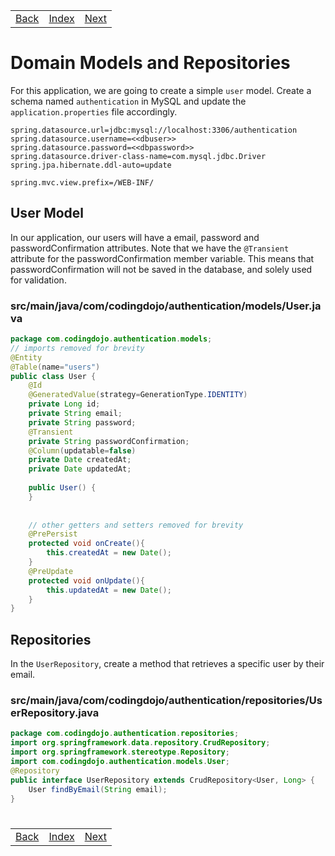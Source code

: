 <table width="100%">
    <tr>
        <td><a href="./002_Setup.md">Back</a></td>
        <td><a href="../../Index.md">Index</a></td>
        <td><a href="./004_Service_BCrypt.md">Next</a></td>
    </tr>
</table>

#

#   Domain Models and Repositories
For this application, we are going to create a simple `user` model. Create a schema named `authentication` in MySQL and update the `application.properties` file accordingly.
```
spring.datasource.url=jdbc:mysql://localhost:3306/authentication
spring.datasource.username=<<dbuser>>
spring.datasource.password=<<dbpassword>>
spring.datasource.driver-class-name=com.mysql.jdbc.Driver
spring.jpa.hibernate.ddl-auto=update

spring.mvc.view.prefix=/WEB-INF/
```
## __User Model__
In our application, our users will have a email, password and passwordConfirmation attributes. Note that we have the `@Transient` attribute for the passwordConfirmation member variable. This means that passwordConfirmation will not be saved in the database, and solely used for validation.

### __src/main/java/com/codingdojo/authentication/models/User.java__
```java
package com.codingdojo.authentication.models;
// imports removed for brevity
@Entity
@Table(name="users")
public class User {
    @Id
    @GeneratedValue(strategy=GenerationType.IDENTITY)
    private Long id;
    private String email;
    private String password;
    @Transient
    private String passwordConfirmation;
    @Column(updatable=false)
    private Date createdAt;
    private Date updatedAt;
    
    public User() {
    }
    
    
    // other getters and setters removed for brevity
    @PrePersist
    protected void onCreate(){
        this.createdAt = new Date();
    }
    @PreUpdate
    protected void onUpdate(){
        this.updatedAt = new Date();
    }
}
```
##  __Repositories__
In the `UserRepository`, create a method that retrieves a specific user by their email.

###    __src/main/java/com/codingdojo/authentication/repositories/UserRepository.java__
```java
package com.codingdojo.authentication.repositories;
import org.springframework.data.repository.CrudRepository;
import org.springframework.stereotype.Repository;
import com.codingdojo.authentication.models.User;
@Repository
public interface UserRepository extends CrudRepository<User, Long> {
    User findByEmail(String email);
}
```
#

[]()
<table width="100%">
    <tr>
        <td><a href="./002_Setup.md">Back</a></td>
        <td><a href="../../Index.md">Index</a></td>
        <td><a href="./004_Service_BCrypt.md">Next</a></td>
    </tr>
</table>